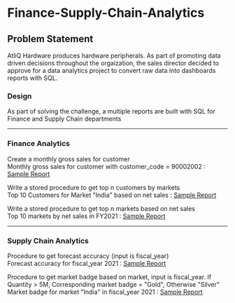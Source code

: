 # Finance-Supply-Chain-Analytics
## Problem Statement
AtliQ Hardware produces hardware peripherals. As part of promoting data driven decisions throughout the orgaization, the sales director decided to approve for a data analytics project to convert raw data into dashboards reports with SQL.

### Design
As part of solving the challenge, a multiple reports are built with SQL for Finance and Supply Chain departments

---

### Finance Analytics
Create a monthly gross sales for customer <br />
Monthly gross sales for customer with customer_code = 90002002 : [Sample Report](https://github.com/rizal-muhammed/Finance-Supply-Chain-Analytics/blob/main/Sample%20Reports/Monthly%20gross%20sales%20for%20customer.csv) <br />

Write a stored procedure to get top n customers by markets <br />
Top 10 Customers for Market "India" based on net sales : [Sample Report](https://github.com/rizal-muhammed/Finance-Supply-Chain-Analytics/blob/main/Sample%20Reports/top_10_customers_INDIA.csv) <br />

Write a stored procedure to get top n markets based on net sales <br />
Top 10 markets by net sales in FY2021 : [Sample Report](https://github.com/rizal-muhammed/Finance-Supply-Chain-Analytics/blob/main/Sample%20Reports/top_10_markets_by_net_sales.csv) <br />

---

### Supply Chain Analytics
Procedure to get forecast accuracy (input is fiscal_year) <br />
Forecast accuracy for fiscal_year 2021 : [Sample Report](https://github.com/rizal-muhammed/Finance-Supply-Chain-Analytics/blob/main/Sample%20Reports/forecast_accuracy_fy2021.csv) <br />

Procedure to get market badge based on market, input is fiscal_year. If Quantity > 5M, Corresponding market badge = "Gold", Otherwise "Silver" <br />
Market badge for market "India" in fiscal_year 2021 : [Sample Report](https://github.com/rizal-muhammed/Finance-Supply-Chain-Analytics/blob/main/Sample%20Reports/market_badge_INDIA_fy2021.csv) <br />

